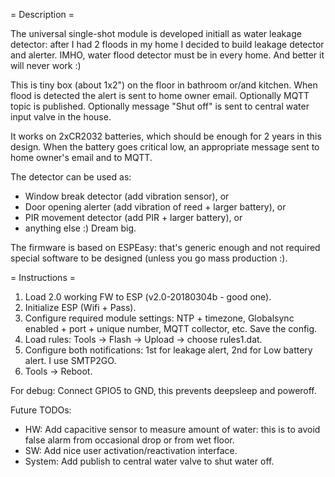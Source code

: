= Description =

The universal single-shot module is developed initiall as water leakage detector: after I had 2 floods in my home I decided to build leakage detector and alerter.
IMHO, water flood detector must be in every home. And better it will never work :)

This is tiny box (about 1x2") on the floor in bathroom or/and kitchen.
When flood is detected the alert is sent to home owner email. Optionally MQTT topic is published. Optionally message "Shut off" is sent to central water input valve in the house.

It works on 2xCR2032 batteries, which should be enough for 2 years in this design.
When the battery goes critical low, an appropriate message sent to home owner's email and to MQTT.

The detector can be used as:
- Window break detector (add vibration sensor), or 
- Door opening alerter (add vibration of reed + larger battery), or
- PIR movement detector (add PIR + larger battery), or
- anything else :) Dream big.

The firmware is based on ESPEasy: that's generic enough and not required special software to be designed (unless you go mass production :).

= Instructions =

1. Load 2.0 working FW to ESP (v2.0-20180304b - good one).
2. Initialize ESP (Wifi + Pass).
3. Configure required module settings: NTP + timezone, Globalsync enabled + port + unique number, MQTT collector, etc. Save the config.
4. Load rules: Tools -> Flash -> Upload -> choose rules1.dat.
5. Configure both notifications: 1st for leakage alert, 2nd for Low battery alert. I use SMTP2GO.
6. Tools -> Reboot.

For debug:
Connect GPIO5 to GND, this prevents deepsleep and poweroff.

Future TODOs:
- HW: Add capacitive sensor to measure amount of water: this is to avoid false alarm from occasional drop or from wet floor.
- SW: Add nice user activation/reactivation interface.
- System: Add publish to central water valve to shut water off.
